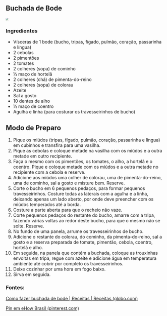 ## Buchada de Bode

<img src="https://i.pinimg.com/originals/ad/12/59/ad1259c045f31de026bb710e2a2b460f.jpg" style="zoom:50%;" />

### Ingredientes

- Vísceras de 1 bode (bucho, tripas, fígado, pulmão, coração, passarinha e língua)
- 2 cebolas
- 2 pimentões
- 2 tomates
- 2 colheres (sopa) de cominho
- ½ maço de hortelã
- 2 colheres (chá) de pimenta-do-reino
- 2 colheres (sopa) de colorau
- Azeite
- Sal a gosto
- 10 dentes de alho
- ½ maço de coentro
- Agulha e linha (para costurar os travesseirinhos de bucho)

## Modo de Preparo

1. Pique os miúdos (tripas, fígado, pulmão, coração, passarinha e língua) em cubinhos e transfira para uma vasilha.
2. Pique as cebolas e coloque metade na vasilha com os miúdos e a outra metade em outro recipiente.
3.  Faça o mesmo com os pimentões, os tomates, o alho, a hortelã e o coentro. Pique e coloque metade com os miúdos e a outra metade no recipiente com a cebola e reserve.
4. Adicione aos miúdos uma colher de colorau, uma de pimenta-do-reino, uma de cominho, sal a gosto e misture bem. Reserve.
5. Corte o bucho em 6 pequenos pedaços, para formar pequenos travesseirinhos. Costure todas as laterais com a agulha e a linha, deixando apenas um lado aberto, por onde deve preencher com os miúdos temperados até a borda.
6. Costure a parte aberta para que o recheio não vaze.
7. Corte pequenos pedaços do restante do bucho, amarre com a tripa, fazendo várias voltas ao redor deste bucho, para que o mesmo não se solte. Reserve.
8. No fundo de uma panela, arrume os travesseirinhos de bucho.
9. Adicione o restante do colorau, do cominho, da pimenta-do-reino, sal a gosto e a reserva preparada de tomate, pimentão, cebola, coentro, hortelã e alho.
10. Em seguida, na panela que contém a buchada, coloque as trouxinhas envoltas em tripa, regue com azeite e adicione água em temperatura ambiente até cobrir por completo os travesseirinhos.
11. Deixe cozinhar por uma hora em fogo baixo.
12. Sirva em seguida.



### Fontes:

[Como fazer buchada de bode | Receitas | Receitas (globo.com)](https://receitas.globo.com/como-fazer-buchada-de-bode-gnt.ghtml)

[Pin em eHow Brasil (pinterest.com)](https://br.pinterest.com/pin/374995106463565266/)

